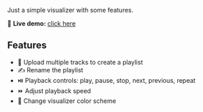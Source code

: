 Just a simple visualizer with some features.

🔗 **Live demo:** [click here](https://ayriix.github.io/visualizer/)

## Features  
- 📂 Upload multiple tracks to create a playlist  
- ✍️ Rename the playlist  
- ⏯️ Playback controls: play, pause, stop, next, previous, repeat
- ⏩ Adjust playback speed  
- 🎨 Change visualizer color scheme  
